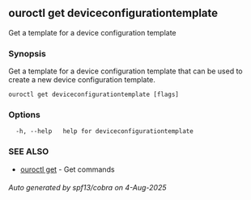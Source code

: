 ## ouroctl get deviceconfigurationtemplate

Get a template for a device configuration template

### Synopsis

Get a template for a device configuration template that can be used to create a new device configuration template.

```
ouroctl get deviceconfigurationtemplate [flags]
```

### Options

```
  -h, --help   help for deviceconfigurationtemplate
```

### SEE ALSO

* [ouroctl get](ouroctl_get.md)	 - Get commands

###### Auto generated by spf13/cobra on 4-Aug-2025
